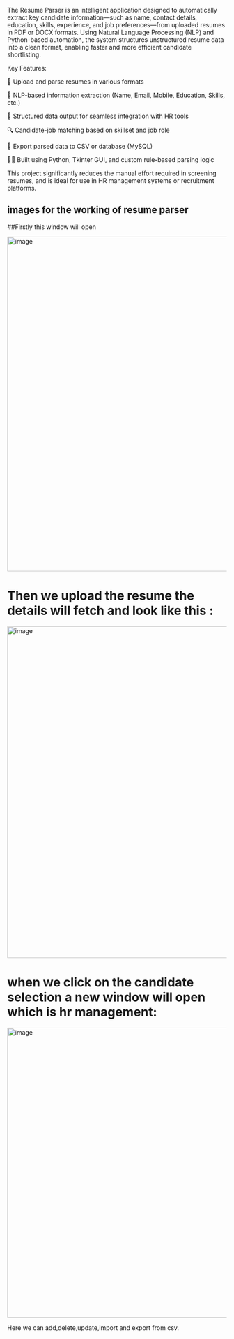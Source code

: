 The Resume Parser is an intelligent application designed to automatically extract key candidate information—such as name, contact details, education, skills, experience, and job preferences—from uploaded resumes in PDF or DOCX formats. Using Natural Language Processing (NLP) and Python-based automation, the system structures unstructured resume data into a clean format, enabling faster and more efficient candidate shortlisting.

Key Features:

📄 Upload and parse resumes in various formats

🧠 NLP-based information extraction (Name, Email, Mobile, Education, Skills, etc.)

🧩 Structured data output for seamless integration with HR tools

🔍 Candidate-job matching based on skillset and job role

💾 Export parsed data to CSV or database (MySQL)

👩‍💻 Built using Python, Tkinter GUI, and custom rule-based parsing logic

This project significantly reduces the manual effort required in screening resumes, and is ideal for use in HR management systems or recruitment platforms.

## images for the working of resume parser 

##Firstly this window will open 

<img width="1364" height="767" alt="image" src="https://github.com/user-attachments/assets/da5e03dd-97d3-4adb-9bbc-fb4fa4aeb56a" />

# Then we upload the resume the details will fetch and look like this :

<img width="1362" height="760" alt="image" src="https://github.com/user-attachments/assets/d35ac8f9-d023-466d-b4b7-061f296f2666" />

# when we click on the candidate selection a new window will open which is hr management:
 
 <img width="1204" height="665" alt="image" src="https://github.com/user-attachments/assets/44125318-69e3-4fea-8580-961f1784475b" />

 Here we can add,delete,update,import and export from csv.


